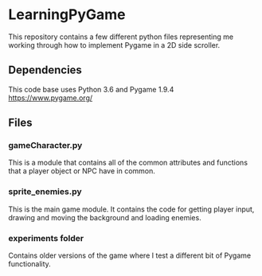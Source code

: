 # LearningPyGame
This repository contains a few different python files representing me working through how to implement Pygame in a 2D side scroller.  

## Dependencies
This code base uses Python 3.6 and Pygame 1.9.4 https://www.pygame.org/

## Files

### gameCharacter.py
This is a module that contains all of the common attributes and functions that a player object or NPC have in common.


### sprite_enemies.py
This is the main game module.   It contains the code for getting player input, drawing and moving the background and loading enemies.

### experiments folder
Contains older versions of the game where I test a different bit of Pygame functionality.
